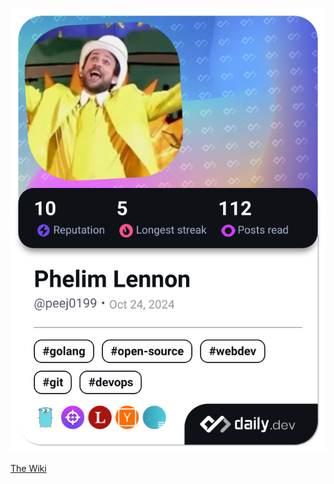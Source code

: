 <a href="https://app.daily.dev/peej0199"><img src="./devcard.png?type=wide&r=vg2" width="652" alt="Phelim Lennon's Dev Card"/></a>
<!--
**pheliml/pheliml** is a ✨ _special_ ✨ repository because its `README.md` (this file) appears on your GitHub profile.

Here are some ideas to get you started:

- 🔭 I’m currently working on ...
- 🌱 I’m currently learning ...
- 👯 I’m looking to collaborate on ...
- 🤔 I’m looking for help with ...
- 💬 Ask me about ...
- 📫 How to reach me: ...
- 😄 Pronouns: ...
- ⚡ Fun fact: ...
-->
[The Wiki](https://zealous-morocco-6ac.notion.site/Wiki-1acf793a6f4d80ff9bcfddcdf5a0fac0?pvs=74)
